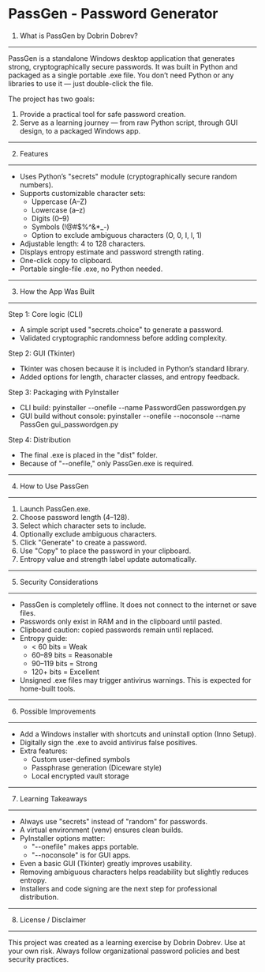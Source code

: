 PassGen - Password Generator
============================

1. What is PassGen by Dobrin Dobrev?
-------------------
PassGen is a standalone Windows desktop application that generates strong, cryptographically secure passwords.
It was built in Python and packaged as a single portable .exe file. You don’t need Python or any libraries
to use it — just double-click the file.

The project has two goals:
1) Provide a practical tool for safe password creation.
2) Serve as a learning journey — from raw Python script, through GUI design, to a packaged Windows app.

---

2. Features
-----------
- Uses Python’s "secrets" module (cryptographically secure random numbers).
- Supports customizable character sets:
    * Uppercase (A–Z)
    * Lowercase (a–z)
    * Digits (0–9)
    * Symbols (!@#$%^&*_-)
    * Option to exclude ambiguous characters (O, 0, I, l, 1)
- Adjustable length: 4 to 128 characters.
- Displays entropy estimate and password strength rating.
- One-click copy to clipboard.
- Portable single-file .exe, no Python needed.

---

3. How the App Was Built
-------------------------
Step 1: Core logic (CLI)
- A simple script used "secrets.choice" to generate a password.
- Validated cryptographic randomness before adding complexity.

Step 2: GUI (Tkinter)
- Tkinter was chosen because it is included in Python’s standard library.
- Added options for length, character classes, and entropy feedback.

Step 3: Packaging with PyInstaller
- CLI build:
    pyinstaller --onefile --name PasswordGen passwordgen.py
- GUI build without console:
    pyinstaller --onefile --noconsole --name PassGen gui_passwordgen.py

Step 4: Distribution
- The final .exe is placed in the "dist" folder.
- Because of "--onefile," only PassGen.exe is required.

---

4. How to Use PassGen
----------------------
1) Launch PassGen.exe.
2) Choose password length (4–128).
3) Select which character sets to include.
4) Optionally exclude ambiguous characters.
5) Click "Generate" to create a password.
6) Use "Copy" to place the password in your clipboard.
7) Entropy value and strength label update automatically.

---

5. Security Considerations
---------------------------
- PassGen is completely offline. It does not connect to the internet or save files.
- Passwords only exist in RAM and in the clipboard until pasted.
- Clipboard caution: copied passwords remain until replaced.
- Entropy guide:
    * < 60 bits = Weak
    * 60–89 bits = Reasonable
    * 90–119 bits = Strong
    * 120+ bits = Excellent
- Unsigned .exe files may trigger antivirus warnings. This is expected for home-built tools.

---

6. Possible Improvements
-------------------------
- Add a Windows installer with shortcuts and uninstall option (Inno Setup).
- Digitally sign the .exe to avoid antivirus false positives.
- Extra features:
    * Custom user-defined symbols
    * Passphrase generation (Diceware style)
    * Local encrypted vault storage

---

7. Learning Takeaways
----------------------
- Always use "secrets" instead of "random" for passwords.
- A virtual environment (venv) ensures clean builds.
- PyInstaller options matter:
    * "--onefile" makes apps portable.
    * "--noconsole" is for GUI apps.
- Even a basic GUI (Tkinter) greatly improves usability.
- Removing ambiguous characters helps readability but slightly reduces entropy.
- Installers and code signing are the next step for professional distribution.

---

8. License / Disclaimer
------------------------
This project was created as a learning exercise by Dobrin Dobrev.
Use at your own risk. Always follow organizational password policies and best security practices.
